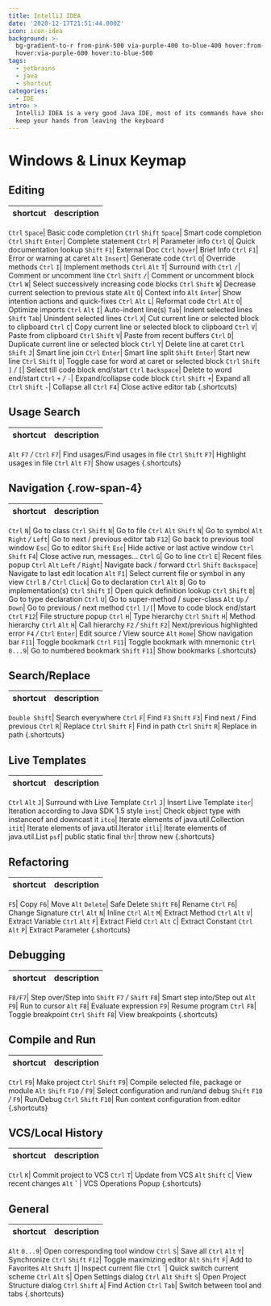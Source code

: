 ```yaml
---
title: IntelliJ IDEA
date: '2020-12-17T21:51:44.000Z'
icon: icon-idea
background: >-
  bg-gradient-to-r from-pink-500 via-purple-400 to-blue-400 hover:from-pink-700
  hover:via-purple-600 hover:to-blue-500
tags:
  - jetbrains
  - java
  - shortcut
categories:
  - IDE
intro: >
  IntelliJ IDEA is a very good Java IDE, most of its commands have shortcuts to
  keep your hands from leaving the keyboard
---
```


# Windows & Linux Keymap

## Editing

| shortcut | description |
| :--- | :--- |


`Ctrl` `Space`\| Basic code completion `Ctrl` `Shift` `Space`\| Smart code completion `Ctrl` `Shift` `Enter`\| Complete statement `Ctrl` `P`\| Parameter info `Ctrl` `Q`\| Quick documentation lookup `Shift` `F1`\| External Doc `Ctrl` `hover`\| Brief Info `Ctrl` `F1`\| Error or warning at caret `Alt` `Insert`\| Generate code `Ctrl` `O`\| Override methods `Ctrl` `I`\| Implement methods `Ctrl` `Alt` `T`\| Surround with `Ctrl` `/`\| Comment or uncomment line `Ctrl` `Shift` `/`\| Comment or uncomment block `Ctrl` `W`\| Select successively increasing code blocks `Ctrl` `Shift` `W`\| Decrease current selection to previous state `Alt` `Q`\| Context info `Alt` `Enter`\| Show intention actions and quick-fixes `Ctrl` `Alt` `L`\| Reformat code `Ctrl` `Alt` `O`\| Optimize imports `Ctrl` `Alt` `I`\| Auto-indent line\(s\) `Tab`\| Indent selected lines `Shift` `Tab`\| Unindent selected lines `Ctrl` `X`\| Cut current line or selected block to clipboard `Ctrl` `C`\| Copy current line or selected block to clipboard `Ctrl` `V`\| Paste from clipboard `Ctrl` `Shift` `V`\| Paste from recent buffers `Ctrl` `D`\| Duplicate current line or selected block `Ctrl` `Y`\| Delete line at caret `Ctrl` `Shift` `J`\| Smart line join `Ctrl` `Enter`\| Smart line split `Shift` `Enter`\| Start new line `Ctrl` `Shift` `U`\| Toggle case for word at caret or selected block `Ctrl` `Shift` `]` _/_ `[`\| Select till code block end/start `Ctrl` `Backspace`\| Delete to word end/start `Ctrl` `+` _/_ `-`\| Expand/collapse code block `Ctrl` `Shift` `+`\| Expand all `Ctrl` `Shift` `-`\| Collapse all `Ctrl` `F4`\| Close active editor tab {.shortcuts}

## Usage Search

| shortcut | description |
| :--- | :--- |


`Alt` `F7` _/_ `Ctrl` `F7`\| Find usages/Find usages in file `Ctrl` `Shift` `F7`\| Highlight usages in file `Ctrl` `Alt` `F7`\| Show usages {.shortcuts}

## Navigation {.row-span-4}

| shortcut | description |
| :--- | :--- |


`Ctrl` `N`\| Go to class `Ctrl` `Shift` `N`\| Go to file `Ctrl` `Alt` `Shift` `N`\| Go to symbol `Alt` `Right` _/_ `Left`\| Go to next / previous editor tab `F12`\| Go back to previous tool window `Esc`\| Go to editor `Shift` `Esc`\| Hide active or last active window `Ctrl` `Shift` `F4`\| Close active run, messages... `Ctrl` `G`\| Go to line `Ctrl` `E`\| Recent files popup `Ctrl` `Alt` `Left` _/_ `Right`\| Navigate back / forward `Ctrl` `Shift` `Backspace`\| Navigate to last edit location `Alt` `F1`\| Select current file or symbol in any view `Ctrl` `B` _/_ `Ctrl` `Click`\| Go to declaration `Ctrl` `Alt` `B`\| Go to implementation\(s\) `Ctrl` `Shift` `I`\| Open quick definition lookup `Ctrl` `Shift` `B`\| Go to type declaration `Ctrl` `U`\| Go to super-method / super-class `Alt` `Up` _/_ `Down`\| Go to previous / next method `Ctrl` `]/[`\| Move to code block end/start `Ctrl` `F12`\| File structure popup `Ctrl` `H`\| Type hierarchy `Ctrl` `Shift` `H`\| Method hierarchy `Ctrl` `Alt` `H`\| Call hierarchy `F2` _/_ `Shift` `F2`\| Next/previous highlighted error `F4` _/_ `Ctrl` `Enter`\| Edit source / View source `Alt` `Home`\| Show navigation bar `F11`\| Toggle bookmark `Ctrl` `F11`\| Toggle bookmark with mnemonic `Ctrl` `0...9`\| Go to numbered bookmark `Shift` `F11`\| Show bookmarks {.shortcuts}

## Search/Replace

| shortcut | description |
| :--- | :--- |


`Double Shift`\| Search everywhere `Ctrl` `F`\| Find `F3` `Shift` `F3`\| Find next / Find previous `Ctrl` `R`\| Replace `Ctrl` `Shift` `F`\| Find in path `Ctrl` `Shift` `R`\| Replace in path {.shortcuts}

## Live Templates

| shortcut | description |
| :--- | :--- |


`Ctrl` `Alt` `J`\| Surround with Live Template `Ctrl` `J`\| Insert Live Template `iter`\| Iteration according to Java SDK 1.5 style `inst`\| Check object type with instanceof and downcast it `itco`\| Iterate elements of java.util.Collection `itit`\| Iterate elements of java.util.Iterator `itli`\| Iterate elements of java.util.List `psf`\| public static final `thr`\| throw new {.shortcuts}

## Refactoring

| shortcut | description |
| :--- | :--- |


`F5`\| Copy `F6`\| Move `Alt` `Delete`\| Safe Delete `Shift` `F6`\| Rename `Ctrl` `F6`\| Change Signature `Ctrl` `Alt` `N`\| Inline `Ctrl` `Alt` `M`\| Extract Method `Ctrl` `Alt` `V`\| Extract Variable `Ctrl` `Alt` `F`\| Extract Field `Ctrl` `Alt` `C`\| Extract Constant `Ctrl` `Alt` `P`\| Extract Parameter {.shortcuts}

## Debugging

| shortcut | description |
| :--- | :--- |


`F8/F7`\| Step over/Step into `Shift` `F7` _/_ `Shift` `F8`\| Smart step into/Step out `Alt` `F9`\| Run to cursor `Alt` `F8`\| Evaluate expression `F9`\| Resume program `Ctrl` `F8`\| Toggle breakpoint `Ctrl` `Shift` `F8`\| View breakpoints {.shortcuts}

## Compile and Run

| shortcut | description |
| :--- | :--- |


`Ctrl` `F9`\| Make project `Ctrl` `Shift` `F9`\| Compile selected file, package or module `Alt` `Shift` `F10` _/_ `F9`\| Select configuration and run/and debug `Shift` `F10` _/_ `F9`\| Run/Debug `Ctrl` `Shift` `F10`\| Run context configuration from editor {.shortcuts}

## VCS/Local History

| shortcut | description |
| :--- | :--- |


`Ctrl` `K`\| Commit project to VCS `Ctrl` `T`\| Update from VCS `Alt` `Shift` `C`\| View recent changes `Alt` \` \| VCS Operations Popup {.shortcuts}

## General

| shortcut | description |
| :--- | :--- |


`Alt` `0...9`\| Open corresponding tool window `Ctrl` `S`\| Save all `Ctrl` `Alt` `Y`\| Synchronize `Ctrl` `Shift` `F12`\| Toggle maximizing editor `Alt` `Shift` `F`\| Add to Favorites `Alt` `Shift` `I`\| Inspect current file `Ctrl` \`\| Quick switch current scheme `Ctrl` `Alt` `S`\| Open Settings dialog `Ctrl` `Alt` `Shift` `S`\| Open Project Structure dialog `Ctrl` `Shift` `A`\| Find Action `Ctrl` `Tab`\| Switch between tool and tabs {.shortcuts}

